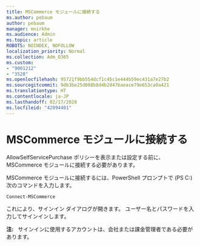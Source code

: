 ```yaml
---
title: MSCommerce モジュールに接続する
ms.author: pebaum
author: pebaum
manager: mnirkhe
ms.audience: Admin
ms.topic: article
ROBOTS: NOINDEX, NOFOLLOW
localization_priority: Normal
ms.collection: Adm_O365
ms.custom:
- "9001212"
- "3528"
ms.openlocfilehash: 95721f9bb554dcf1c45c1e444b59ec431a7e27b2
ms.sourcegitcommit: 9db3be25d088b8d4b2d476aeace79e653ca0a421
ms.translationtype: HT
ms.contentlocale: ja-JP
ms.lasthandoff: 02/17/2020
ms.locfileid: "42094401"
---
```

# <a name="connect-to-the-mscommerce-module"></a>MSCommerce モジュールに接続する

AllowSelfServicePurchase ポリシーを表示または設定する前に、MSCommerce モジュールに接続する必要があります。  

MSCommerce モジュールに接続するには、PowerShell プロンプトで (PS C:\) 次のコマンドを入力します。

    Connect-MSCommerce

これにより、サインイン ダイアログが開きます。 ユーザー名とパスワードを入力してサインインします。

**注:**&nbsp;&nbsp; サインインに使用するアカウントは、会社または課金管理者である必要があります。
